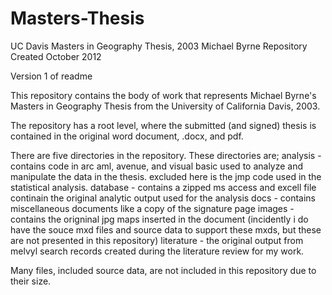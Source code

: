 Masters-Thesis
==============

UC Davis Masters in Geography Thesis, 2003
Michael Byrne
Repository Created October 2012

Version 1 of readme

This repository contains the body of work that represents Michael Byrne's 
  Masters in Geography Thesis from the University of California Davis, 2003.
  
  The repository has a root level, where the submitted (and signed) thesis is contained
  in the original word document, .docx, and pdf.
  
  There are five directories in the repository.  These directories are;
  	analysis - contains code in arc aml, avenue, and visual basic used to analyze and
  	   manipulate the data in the thesis.  excluded here is the jmp code used in the 
  	   statistical analysis.
  	database - contains a zipped ms access and excell file continain the original 
  	   analytic output used for the analysis
  	docs - contains miscellaneous documents like a copy of the signature page 
  	images - contains the origninal jpg maps inserted in the document (incidently
  	  i do have the souce mxd files and source data to support these mxds, but these
  	  are not presented in this repository)
  	literature - the original output from melvyl search records created during the 
  	  literature review for my work.  
  	  

Many files, included source data, are not included in this repository due to their size.

